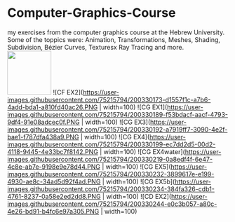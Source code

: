# Computer-Graphics-Course
my exercises from the computer graphics course at the Hebrew University. Some of the toppics were: Animation, Transformations, Meshes, Shading, Subdivision, Bézier Curves, Texturesx Ray Tracing and more.
<img src="[https://your-image-url.type](https://user-images.githubusercontent.com/75215794/200330173-d1557f1c-a7b6-4add-bda1-a810fd40ac26.PNG)" width="100" height="100">
![CF EX2](https://user-images.githubusercontent.com/75215794/200330173-d1557f1c-a7b6-4add-bda1-a810fd40ac26.PNG | width=100)
![CG EX1](https://user-images.githubusercontent.com/75215794/200330189-f53bdacf-aacf-4793-9df4-91e08adcec0f.PNG | width=100)
![CG EX3](https://user-images.githubusercontent.com/75215794/200330192-a7919ff7-3090-4e2f-bae1-f787dfa438a9.PNG | width=100)
![CG EX4](https://user-images.githubusercontent.com/75215794/200330199-ec7dd2d5-00d2-4118-9445-4e33bc7f8142.PNG | width=100)
![CG EX4water](https://user-images.githubusercontent.com/75215794/200330219-0a8edf4f-6e47-4c8e-ab7e-9198e9e78d44.PNG | width=100)
![CG EX5](https://user-images.githubusercontent.com/75215794/200330232-3899617e-e199-4930-ae8c-34ad5d92f4ad.PNG | width=100)
![CG EX5b](https://user-images.githubusercontent.com/75215794/200330234-384fa326-cdb1-4761-8237-0a58e2ed2dd8.PNG | width=100)
![CD EX2](https://user-images.githubusercontent.com/75215794/200330244-e0c3b057-a80c-4e26-bd91-b4fc6e97a305.PNG | width=100)
